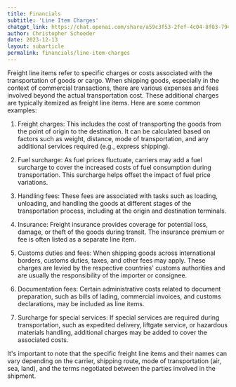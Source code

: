 ```yaml
---
title: Financials
subtitle: 'Line Item Charges'
chatgpt_link: https://chat.openai.com/share/a59c3f53-2fef-4c04-8f03-79441991cb32
author: Christopher Schoeder
date: 2023-12-13
layout: subarticle
permalink: financials/line-item-charges
---
```


Freight line items refer to specific charges or costs associated with the transportation of goods or cargo. When shipping goods, especially in the context of commercial transactions, there are various expenses and fees involved beyond the actual transportation cost. These additional charges are typically itemized as freight line items. Here are some common examples:

1. Freight charges: This includes the cost of transporting the goods from the point of origin to the destination. It can be calculated based on factors such as weight, distance, mode of transportation, and any additional services required (e.g., express shipping).

2. Fuel surcharge: As fuel prices fluctuate, carriers may add a fuel surcharge to cover the increased costs of fuel consumption during transportation. This surcharge helps offset the impact of fuel price variations.

3. Handling fees: These fees are associated with tasks such as loading, unloading, and handling the goods at different stages of the transportation process, including at the origin and destination terminals.

4. Insurance: Freight insurance provides coverage for potential loss, damage, or theft of the goods during transit. The insurance premium or fee is often listed as a separate line item.

5. Customs duties and fees: When shipping goods across international borders, customs duties, taxes, and other fees may apply. These charges are levied by the respective countries' customs authorities and are usually the responsibility of the importer or consignee.

6. Documentation fees: Certain administrative costs related to document preparation, such as bills of lading, commercial invoices, and customs declarations, may be included as line items.

7. Surcharge for special services: If special services are required during transportation, such as expedited delivery, liftgate service, or hazardous materials handling, additional charges may be added to cover the associated costs.

It's important to note that the specific freight line items and their names can vary depending on the carrier, shipping route, mode of transportation (air, sea, land), and the terms negotiated between the parties involved in the shipment.
